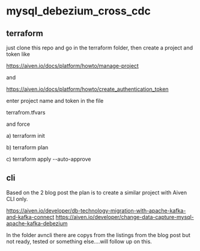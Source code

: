 # mysql_debezium_cross_cdc

## terraform

just clone this repo and go in the terraform folder, then
create a project and token like

https://aiven.io/docs/platform/howto/manage-project

and

https://aiven.io/docs/platform/howto/create_authentication_token

enter project name and token in the file

terrafrom.tfvars

and force

a)
terraform init

b)
terraform plan

c)
terraform apply --auto-approve

## cli

Based on the 2 blog post the plan is to create a similar project
with Aiven CLI only.


https://aiven.io/developer/db-technology-migration-with-apache-kafka-and-kafka-connect
https://aiven.io/developer/change-data-capture-mysql-apache-kafka-debezium


In the folder avncli there are copys from the listings from the blog
post but not ready, tested or something else....will follow up on this.